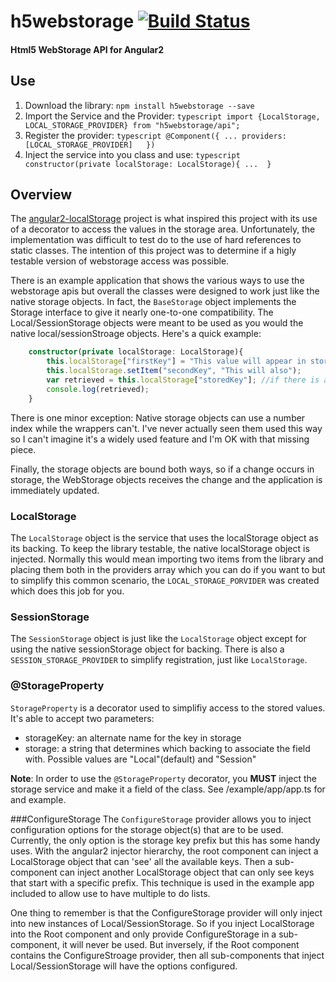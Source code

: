 # h5webstorage [![Build Status](https://travis-ci.org/SirDarquan/h5webstorage.svg?branch=master)](https://travis-ci.org/SirDarquan/h5webstorage)
#### Html5 WebStorage API for Angular2

## Use
1. Download the library:
		`npm install h5webstorage --save`	
2.  Import the Service and the Provider:
		```typescript
		import {LocalStorage, LOCAL_STORAGE_PROVIDER} from "h5webstorage/api";
		```
3. Register the provider:
		```typescript
		@Component({
			...
			providers:[LOCAL_STORAGE_PROVIDER]	
		})
		```
4. Inject the service into you class and use:
		```typescript
		constructor(private localStorage: LocalStorage){
			...	
		}
		```
		
## Overview
The [angular2-localStorage](https://github.com/marcj/angular2-localStorage) 
project is what inspired this project with its use of a decorator to access
the values in the storage area. Unfortunately, the implementation was 
difficult to test do to the use of hard references to static classes.
The intention of this project was to determine if a higly testable version
of webstorage access was possible.

There is an example application that shows the various ways to use the 
webstorage apis but overall the classes were designed to work just like
the native storage objects. In fact, the `BaseStorage` object implements
the Storage interface to give it nearly one-to-one compatibility. The 
Local/SessionStorage objects were meant to be used as you would the native
local/sessionStroage objects. Here's a quick example:
```typescript
	constructor(private localStorage: LocalStorage){
		this.localStorage["firstKey"] = "This value will appear in storage";
		this.localStorage.setItem("secondKey", "This will also");
		var retrieved = this.localStorage["storedKey"]; //if there is a value in storage it would be retrieved
		console.log(retrieved); 	
	}
```
There is one minor exception: Native storage objects can use a number index
while the wrappers can't. I've never actually seen them used this way so I
can't imagine it's a widely used feature and I'm OK with that missing piece.

Finally, the storage objects are bound both ways, so if a change occurs in
storage, the WebStorage objects receives the change and the application is
immediately updated.
 

### LocalStorage
The `LocalStorage` object is the service that uses the localStorage object
as its backing. To keep the library testable, the native localStorage object
is injected. Normally this would mean importing two items from the library
and placing them both in the providers array which you can do if you 
want to but to simplify this common scenario, the `LOCAL_STORAGE_PORVIDER`
was created which does this job for you.

### SessionStorage
The `SessionStorage` object is just like the `LocalStorage` object except
for using the native sessionStorage object for backing. There is also a
`SESSION_STORAGE_PROVIDER` to simplify registration, just like `LocalStorage`.

### @StorageProperty
`StorageProperty` is a decorator used to simplifiy access to the stored values.
It's able to accept two parameters:
- storageKey: an alternate name for the key in storage
- storage: a string that determines which backing to associate the field with.
	Possible values are "Local"(default) and "Session"

**Note**: In order to use the `@StorageProperty` decorator, you **MUST**
inject the storage service and make it a field of the class. See /example/app/app.ts
for and example.

###ConfigureStorage
The `ConfigureStorage` provider allows you to inject configuration options
for the storage object(s) that are to be used. Currently, the only option 
is the storage key prefix but this has some handy uses. With the angular2
injector hierarchy, the root component can inject a LocalStorage object
that can 'see' all the available keys. Then a sub-component can inject
another LocalStorage object that can only see keys that start with a
specific prefix. This technique is used in the example app included to
allow use to have multiple to do lists.

One thing to remember is that the ConfigureStorage provider will only 
inject into new instances of Local/SessionStorage. So if you inject 
LocalStorage into the Root component and only provide ConfigureStorage
in a sub-component, it will never be used. But inversely, if the Root
component contains the ConfigureStroage provider, then all sub-components
that inject Local/SessionStorage will have the options configured.

 

